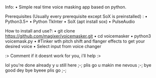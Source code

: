Info:
• Simple real time voice masking app based on python.

Prerequisites (Usually every prerequisite except SoX is preinstalled) : 
• Python3.5+ 
• Python TkInter
• SoX (apt install sox)
• PulseAudio 

How to install and use?:
• git clone https://github.com/magixer/voicemasker.git
• cd voicemasker
• python3 voicemask.py
• #Tinker wth pitch shift and flanger effects to get your desired voice
• Select input from voice changer 

:> Comment if it doesnt work for you, i'll help :>

lol you're done already y u still here ;-; 
plis go u makin me nevous ;-; 
bye
good dey
bye 
byeee
plis go ;-; 
